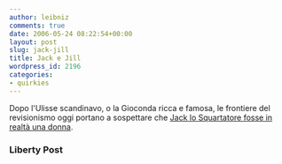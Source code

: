 ```yaml
---
author: leibniz
comments: true
date: 2006-05-24 08:22:54+00:00
layout: post
slug: jack-jill
title: Jack e Jill
wordpress_id: 2196
categories:
- quirkies
---
```


Dopo l'Ulisse scandinavo, o la Gioconda ricca e famosa, le frontiere del revisionismo oggi portano a sospettare che [Jack lo Squartatore fosse in realtà una donna](http://www.libertypost.org/cgi-bin/readart.cgi?ArtNum=141955).


### Liberty Post
